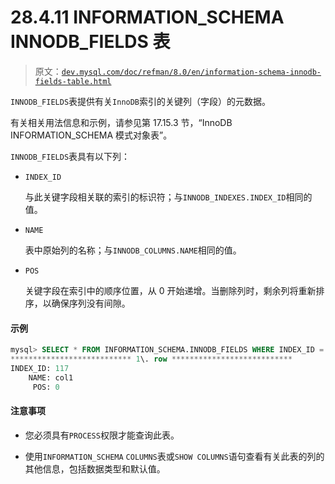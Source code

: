 # 28.4.11 INFORMATION_SCHEMA INNODB_FIELDS 表

> 原文：[`dev.mysql.com/doc/refman/8.0/en/information-schema-innodb-fields-table.html`](https://dev.mysql.com/doc/refman/8.0/en/information-schema-innodb-fields-table.html)

`INNODB_FIELDS`表提供有关`InnoDB`索引的关键列（字段）的元数据。

有关相关用法信息和示例，请参见第 17.15.3 节，“InnoDB INFORMATION_SCHEMA 模式对象表”。

`INNODB_FIELDS`表具有以下列：

+   `INDEX_ID`

    与此关键字段相关联的索引的标识符；与`INNODB_INDEXES.INDEX_ID`相同的值。

+   `NAME`

    表中原始列的名称；与`INNODB_COLUMNS.NAME`相同的值。

+   `POS`

    关键字段在索引中的顺序位置，从 0 开始递增。当删除列时，剩余列将重新排序，以确保序列没有间隙。

#### 示例

```sql
mysql> SELECT * FROM INFORMATION_SCHEMA.INNODB_FIELDS WHERE INDEX_ID = 117\G
*************************** 1\. row ***************************
INDEX_ID: 117
    NAME: col1
     POS: 0
```

#### 注意事项

+   您必须具有`PROCESS`权限才能查询此表。

+   使用`INFORMATION_SCHEMA` `COLUMNS`表或`SHOW COLUMNS`语句查看有关此表的列的其他信息，包括数据类型和默认值。
